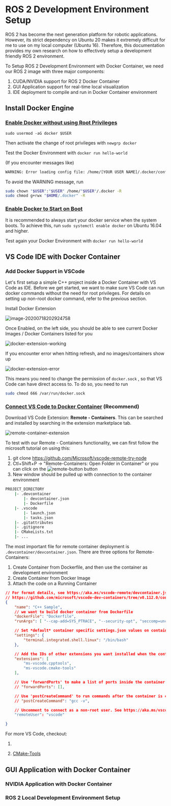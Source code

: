 # ROS 2 Development Environment Setup

ROS 2 has become the next generation platform for robotic applications. However, its strict dependency on Ubuntu 20 makes it extremely difficult for me to use on my local computer (Ubuntu 16). Therefore, this documentation provides my own research on how to effectively setup a development friendly ROS 2 environment.



To Setup ROS 2 Development Environment with Docker Container, we need our ROS 2 image with three major components:

1. CUDA/NVIDIA support for ROS 2 Docker Container
2. GUI Application support for real-time local visualization
3. IDE deployment to compile and run in Docker Container environment



## Install Docker Engine



### [Enable Docker without using Root Privileges](https://docs.docker.com/engine/install/linux-postinstall/#manage-docker-as-a-non-root-user) 

```sudo usermod -aG docker $USER```

Then activate the change of root privileges with ```newgrp docker```

Test the Docker Environment with ```docker run hello-world```

(If you encounter messages like)

```bash
WARNING: Error loading config file: /home/[YOUR USER NAME]/.docker/config.json: open /home/[YOUR USER NAME]/.docker/config.json: permission denied
```

To avoid the WARNING message, run

```bash
sudo chown "$USER":"$USER" /home/"$USER"/.docker -R
sudo chmod g+rwx "$HOME/.docker" -R
```

### [Enable Docker to Start on Boot](https://docs.docker.com/engine/install/linux-postinstall/#configure-docker-to-start-on-boot)

It is recommended to always start your docker service when the system boots. To achieve this, run ```sudo systemctl enable docker``` on Ubuntu 16.04 and higher.

Test again your Docker Environment with ```docker run hello-world```



## VS Code IDE with Docker Container

### Add Docker Support in VSCode

Let's first setup a simple C++ project inside a Docker Container with VS Code as IDE. Before we get started, we want to make sure VS Code can run docker commands without the need for root privileges. For details on setting up non-root docker command, refer to the previous section. 

Install Docker Extension

![image-20200718202924758](/home/iosmichael/.config/Typora/typora-user-images/image-20200718202924758.png)

Once Enabled, on the left side, you should be able to see current Docker Images / Docker Containers listed for you

![docker-extension-working](/home/iosmichael/Documents/ros/imgs/docker-extension-working.png)

If you encounter error when hitting refresh, and no images/containers show up

![docker-extension-error](/home/iosmichael/Documents/ros/imgs/docker-extension-error.png)

This means you need to change the permission of `docker.sock` , so that VS Code can have direct access to. To do so, you need to run

```bash
sudo chmod 666 /var/run/docker.sock
```

### [Connect VS Code to Docker Container](https://code.visualstudio.com/docs/remote/create-dev-container) (Recommend)

Download VS Code Extension: **Remote - Containers**. This can be searched and installed by searching in the extension marketplace tab.

![remote-container-extension](/home/iosmichael/Documents/ros/imgs/remote-container-extension.png)

To test with our Remote - Containers functionality, we can first follow the microsoft tutorial on using this:

1. git clone https://github.com/Microsoft/vscode-remote-try-node
2. Ctl+Shift+P -> "Remote-Containers: Open Folder in Container" or you can click on the ![remote-button](/home/iosmichael/Documents/ros/imgs/remote-button.png) button
3. New window should be pulled up with connection to the container environment

```bash
PROJECT_DIRECTORY
	|- .devcontainer
		|- devcontainer.json
		|- Dockerfile
	|- .vscode
		|- launch.json
		|- tasks.json
	|- .gitattributes
	|- .gitignore
	|- CMakeLists.txt
	|- ...
```

The most important file for remote container deployment is `.devcontainer/devcontainer.json`. There are three options for Remote-Containers:

1. Create Container from Dockerfile, and then use the container as development environment
2. Create Container from Docker Image
3. Attach the code on a Running Container

```json
// For format details, see https://aka.ms/vscode-remote/devcontainer.json or this file's README at:
// https://github.com/microsoft/vscode-dev-containers/tree/v0.112.0/containers/cpp
{
	"name": "C++ Sample",
    // we want to build docker container from Dockerfile
	"dockerFile": "Dockerfile",
	"runArgs": [ "--cap-add=SYS_PTRACE", "--security-opt", "seccomp=unconfined"],

	// Set *default* container specific settings.json values on container create.
	"settings": { 
		"terminal.integrated.shell.linux": "/bin/bash"
	},

	// Add the IDs of other extensions you want installed when the container is created. Here we only have C++ and CMake extensions
	"extensions": [
		"ms-vscode.cpptools",
        "ms-vscode.cmake-tools"
	],

	// Use 'forwardPorts' to make a list of ports inside the container available locally.
	// "forwardPorts": [],

	// Use 'postCreateCommand' to run commands after the container is created.
	// "postCreateCommand": "gcc -v",

	// Uncomment to connect as a non-root user. See https://aka.ms/vscode-remote/containers/non-root.
	"remoteUser": "vscode"

}
```



For more VS Code, checkout: 

1. 

2. [CMake-Tools](https://code.visualstudio.com/docs/cpp/cmake-linux)

   

## GUI Application with Docker Container





### NVIDIA Application with Docker Container



### ROS 2 Local Development Environment Setup

